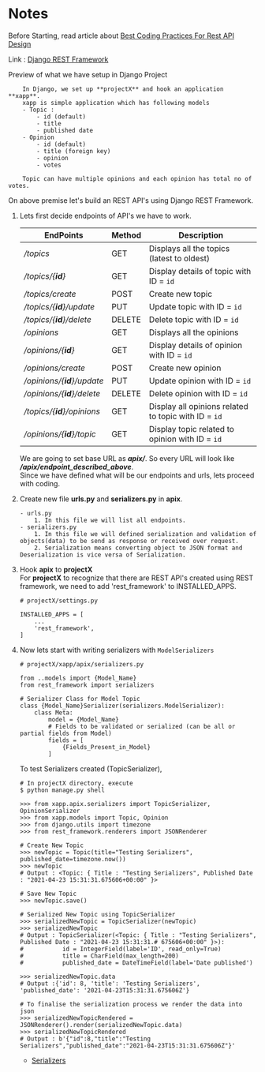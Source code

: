 # Notes

Before Starting, read article about [Best Coding Practices For Rest API Design](https://www.geeksforgeeks.org/best-coding-practices-for-rest-api-design/)

Link : [Django REST Framework](https://www.django-rest-framework.org/)

Preview of what we have setup in Django Project 
```
    In Django, we set up **projectX** and hook an application **xapp**.
    xapp is simple application which has following models
    - Topic :  
        - id (default)
        - title
        - published date 
    - Opinion
        - id (default)
        - title (foreign key)
        - opinion
        - votes 
    
    Topic can have multiple opinions and each opinion has total no of votes.
```
On above premise let's build an REST API's using Django REST Framework.

1. Lets first decide endpoints of API's we have to work.

    | EndPoints | Method | Description |
    | --------- | ------ | ----------- |
    | */topics* | GET | Displays all the topics (latest to oldest) |
    | */topics/{**id**}* | GET | Display details of topic with ID = `id` |
    | */topics/create* | POST | Create new topic |
    | */topics/{**id**}/update* | PUT | Update topic with ID = `id` |
    | */topics/{**id**}/delete* | DELETE | Delete topic with ID = `id` |
    | */opinions* | GET | Displays all the opinions |
    | */opinions/{**id**}* | GET | Display details of  opinion with ID = `id` |
    | */opinions/create* | POST | Create new opinion |
    | */opinions/{**id**}/update* | PUT | Update opinion with ID = `id` |
    | */opinions/{**id**}/delete* | DELETE | Delete opinion with ID = `id` |
    | */topics/{**id**}/opinions* | GET | Display all opinions related to topic with ID = `id` |
    | */opinions/{**id**}/topic* | GET | Display topic related to opinion with ID = `id` |

    We are going to set base URL as ***apix/***. So every URL will look like ***/apix/endpoint_described_above***.    
    Since we have defined what will be our endpoints and urls, lets proceed with coding.
2. Create new file **urls.py** and **serializers.py** in **apix**.
    ```
    - urls.py 
        1. In this file we will list all endpoints.
    - serializers.py 
        1. In this file we will defined serialization and validation of objects(data) to be send as response or received over request.  
        2. Serialization means converting object to JSON format and Deserialization is vice versa of Serialization.
    ```
3. Hook **apix** to **projectX**  
    For **projectX** to recognize that there are REST API's created using REST framework, we need to add 'rest_framework' to INSTALLED_APPS.
    ```
    # projectX/settings.py

    INSTALLED_APPS = [
        ...
        'rest_framework',
    ]
    ```
4. Now lets start with writing serializers with `ModelSerializers`
    ```
    # projectX/xapp/apix/serializers.py

    from ..models import {Model_Name}
    from rest_framework import serializers

    # Serializer Class for Model Topic
    class {Model_Name}Serializer(serializers.ModelSerializer):
        class Meta:
            model = {Model_Name}
            # Fields to be validated or serialized (can be all or partial fields from Model)
            fields = [
                {Fields_Present_in_Model}
            ]
    ```
    To test Serializers created (TopicSerializer),
    ```
    # In projectX directory, execute
    $ python manage.py shell

    >>> from xapp.apix.serializers import TopicSerializer, OpinionSerializer
    >>> from xapp.models import Topic, Opinion
    >>> from django.utils import timezone
    >>> from rest_framework.renderers import JSONRenderer

    # Create New Topic
    >>> newTopic = Topic(title="Testing Serializers", published_date=timezone.now())
    >>> newTopic
    # Output : <Topic: { Title : "Testing Serializers", Published Date : "2021-04-23 15:31:31.675606+00:00" }>
    
    # Save New Topic
    >>> newTopic.save()

    # Serialized New Topic using TopicSerializer
    >>> serializedNewTopic = TopicSerializer(newTopic)
    >>> serializedNewTopic
    # Output : TopicSerializer(<Topic: { Title : "Testing Serializers", Published Date : "2021-04-23 15:31:31.# 675606+00:00" }>):
    #           id = IntegerField(label='ID', read_only=True)
    #           title = CharField(max_length=200)
    #           published_date = DateTimeField(label='Date published')
    
    >>> serializedNewTopic.data
    # Output :{'id': 8, 'title': 'Testing Serializers', 'published_date': '2021-04-23T15:31:31.675606Z'}

    # To finalise the serialization process we render the data into json
    >>> serializedNewTopicRendered = JSONRenderer().render(serializedNewTopic.data)
    >>> serializedNewTopicRendered
    # Output : b'{"id":8,"title":"Testing Serializers","published_date":"2021-04-23T15:31:31.675606Z"}'
    ```
    - [Serializers](https://www.django-rest-framework.org/api-guide/serializers/)